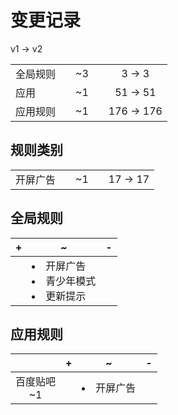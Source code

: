 # 变更记录

v1 -> v2

||||||
|-|:-:|:-:|:-:|:-:|
|全局规则||~3||3 -> 3|
|应用||~1||51 -> 51|
|应用规则||~1||176 -> 176|

## 规则类别

||||||
|-|:-:|:-:|:-:|:-:|
|开屏广告||~1||17 -> 17|

## 全局规则

|+|~|-|
|-|-|-|
||<li>开屏广告<li>青少年模式<li>更新提示||

## 应用规则

||+|~|-|
|:-:|-|-|-|
|百度贴吧<br>~1||<li>开屏广告||
